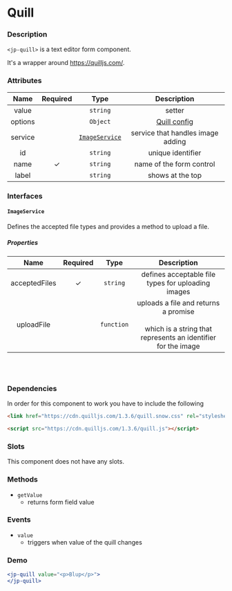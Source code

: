 # Quill

### Description

`<jp-quill>` is a text editor form component.

It's a wrapper around https://quilljs.com/.

### Attributes

| **Name** | **Required** | **Type** | **Description** |
| :----: | :----: | :----: | :---: |
| value | | `string` | setter |
| options | |`Object` | [Quill config](https://quilljs.com/docs/configuration/)|
| service | | [`ImageService`](#imageservice) | service that handles image adding |
| id | | `string` | unique identifier |
| name | ✓ | `string` |  name of the form control |
| label | | `string` | shows at the top |

### Interfaces

#### `ImageService`

Defines the accepted file types and provides a method to upload a file.

##### Properties

| **Name** | **Required** | **Type** |**Description** |
| :----: | :----: | :----: | :---: |
| acceptedFiles | ✓ | `string` | defines acceptable file types for uploading images |
| uploadFile |  |`function` | uploads a file and returns a promise <br></br> which is a string that represents an identifier for the image |

<br></br>

### Dependencies

In order for this component to work you have to include the following

```html
<link href="https://cdn.quilljs.com/1.3.6/quill.snow.css" rel="stylesheet">
```
```html
<script src="https://cdn.quilljs.com/1.3.6/quill.js"></script>
```

### Slots

This component does not have any slots.

### Methods

- `getValue` 
  - returns form field value

### Events

- `value` 
  - triggers when value of the quill changes

### Demo

```jsx live
<jp-quill value="<p>Blup</p>">
</jp-quill>
```
